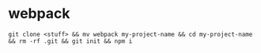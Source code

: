 # webpack

`git clone <stuff> && mv webpack my-project-name && cd my-project-name && rm -rf .git && git init && npm i`
